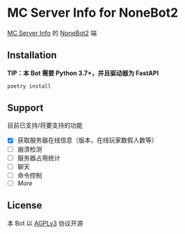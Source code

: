 # MC Server Info for NoneBot2

[MC Server Info](https://github.com/LightTownProject/mc-server-info-mcdr) 的 [NoneBot2](https://github.com/nonebot/nonebot2) 端

## Installation

**TIP：本 Bot 需要 Python 3.7+，并且驱动器为 FastAPI**

```bash
poetry install
```

## Support

目前已支持/将要支持的功能

- [x] 获取服务器在线信息（版本，在线玩家数假人数等）
- [ ] 崩溃检测
- [ ] 服务器占用统计
- [ ] 聊天
- [ ] 命令控制
- [ ] *More*

## License

本 Bot 以 [AGPLv3](./LICENSE) 协议开源